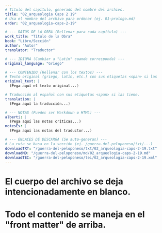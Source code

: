 ```yaml
---
# Título del capítulo, generado del nombre del archivo.
title: "02_arqueologia Caps 2 19"
# Usa el nombre del archivo para ordenar (ej. 01-prologo.md)
order: "02_arqueologia-caps-2-19"

# --- DATOS DE LA OBRA (Rellenar para cada capítulo) ---
work_title: "Título de la Obra"
book: "Libro/Sección"
author: "Autor"
translator: "Traductor"

# --- IDIOMA (Cambiar a "Latín" cuando corresponda) ---
original_language: "Griego"

# --- CONTENIDO (Rellenar con los textos) ---
# Texto original (griego, latín, etc.) con sus etiquetas <span> si las tiene.
original_text: |
  (Pega aquí el texto original...)

# Traducción al español con sus etiquetas <span> si las tiene.
translation: |
  (Pega aquí la traducción...)

# --- NOTAS (Pueden ser Markdown o HTML) ---
alberti: |
  (Pega aquí las notas críticas...)
notesEs: |
  (Pega aquí las notas del traductor...)

# --- ENLACES DE DESCARGA (Se auto-generan) ---
# La ruta se basa en la sección (ej. /guerra-del-peloponeso/txt/...)
downloadTXT: "/guerra-del-peloponeso/txt/02_arqueologia-caps-2-19.txt"
downloadMD: "/guerra-del-peloponeso/md/02_arqueologia-caps-2-19.md"
downloadTEI: "/guerra-del-peloponeso/tei/02_arqueologia-caps-2-19.xml"
---
```

# El cuerpo del archivo se deja intencionadamente en blanco.
# Todo el contenido se maneja en el "front matter" de arriba.